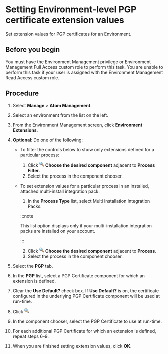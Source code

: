# Setting Environment-level PGP certificate extension values

<head>
  <meta name="guidename" content="Integration"/>
  <meta name="context" content="GUID-8c51d203-c0b9-423c-b89e-59abdc8e61bc"/>
</head>


Set extension values for PGP certificates for an Environment.

## Before you begin

You must have the Environment Management privilege or Environment Management Full Access custom role to perform this task. You are unable to perform this task if your user is assigned with the Environment Management Read Access custom role.

## Procedure

1.  Select **Manage** \> **Atom Management**.

2.  Select an environment from the list on the left.

3.  From the Environment Management screen, click **Environment Extensions**.

4.  **Optional**: Do one of the following:

    -   To filter the controls below to show only extensions defined for a particular process:
        1.  Click **![](../Images/main-ic-magnifying-glass-16_cd0f3352-63b0-4d15-af6d-86e11b9d14eb.jpg) Choose the desired component** adjacent to **Process Filter**.
        2.  Select the process in the component chooser.
    -   To set extension values for a particular process in an installed, attached multi-install integration pack:
        1.  In the **Process Type** list, select Multi Installation Integration Packs.

        :::note

        This list option displays only if your multi-installation integration packs are installed on your account.

        :::

        2.  Click **![](../Images/main-ic-magnifying-glass-16_cd0f3352-63b0-4d15-af6d-86e11b9d14eb.jpg) Choose the desired component** adjacent to **Process**.
        3.  Select the process in the component chooser.
5.  Select the **PGP** tab.

6.  In the **PGP** list, select a PGP Certificate component for which an extension is defined.

7.  Clear the **Use Default?** check box. If **Use Default?** is on, the certificate configured in the underlying PGP Certificate component will be used at run-time.

8.  Click **![](../Images/main-ic-magnifying-glass-16_cd0f3352-63b0-4d15-af6d-86e11b9d14eb.jpg)**.

9.  In the component chooser, select the PGP Certificate to use at run-time.

10. For each additional PGP Certificate for which an extension is defined, repeat steps 6–9.

11. When you are finished setting extension values, click **OK**.